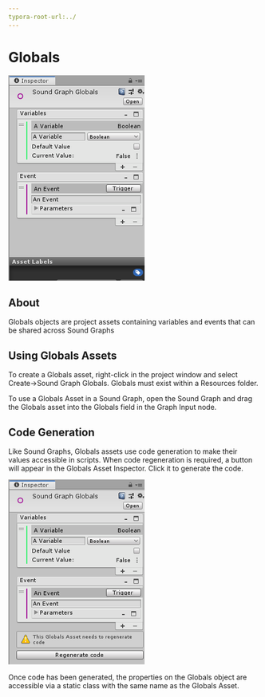 ```yaml
---
typora-root-url:../
---
```


# Globals

![Sound-Graph-Globals](/IMG/Sound-Graph-Globals.png)

## About

Globals objects are project assets containing variables and events that can be shared across Sound Graphs

## Using Globals Assets

To create a Globals asset, right-click in the project window and select Create->Sound Graph Globals. Globals must exist within a Resources folder.

To use a Globals Asset in a Sound Graph, open the Sound Graph and drag the Globals asset into the Globals field in the Graph Input node.

## Code Generation

Like Sound Graphs, Globals assets use code generation to make their values accessible in scripts. When code regeneration is required, a button will appear in the Globals Asset Inspector. Click it to generate the code.

![Sound-Graph-Globals-Regenerate](/IMG/Sound-Graph-Globals-Regenerate.png)

Once code has been generated, the properties on the Globals object are accessible via a static class with the same name as the Globals Asset.